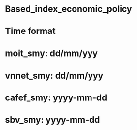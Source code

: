 # Based_index_economic_policy
  # Time format
  # moit_smy: dd/mm/yyy
  # vnnet_smy: dd/mm/yyy
  # cafef_smy: yyyy-mm-dd
  # sbv_smy: yyyy-mm-dd
